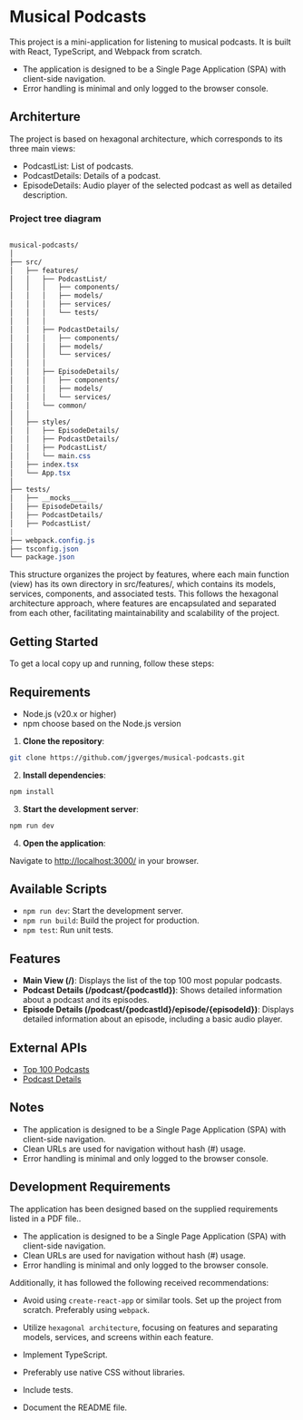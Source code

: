 # Musical Podcasts

This project is a mini-application for listening to musical podcasts. It is built with React, TypeScript, and Webpack from scratch.

- The application is designed to be a Single Page Application (SPA) with client-side navigation.
- Error handling is minimal and only logged to the browser console.

## Architerture

The project is based on hexagonal architecture, which corresponds to its three main views:

- PodcastList: List of podcasts.
- PodcastDetails: Details of a podcast.
- EpisodeDetails: Audio player of the selected podcast as well as detailed description.

### Project tree diagram

```css

musical-podcasts/
│
├── src/
│   ├── features/
│   │   ├── PodcastList/
│   │   │   ├── components/
│   │   │   ├── models/
│   │   │   ├── services/
│   │   │   └── tests/
│   │   │
│   │   ├── PodcastDetails/
│   │   │   ├── components/
│   │   │   ├── models/
│   │   │   └── services/
│   │   │
│   │   ├── EpisodeDetails/
│   │   │   ├── components/
│   │   │   ├── models/
│   │   │   └── services/
│   │   └── common/
│   │
│   ├── styles/
│   │   ├── EpisodeDetails/
│   │   ├── PodcastDetails/
│   │   ├── PodcastList/
│   │   └── main.css
│   ├── index.tsx
│   └── App.tsx
│
├── tests/
│   ├── __mocks____
│   ├── EpisodeDetails/
│   ├── PodcastDetails/
│   ├── PodcastList/
|
├── webpack.config.js
├── tsconfig.json
└── package.json
```

This structure organizes the project by features, where each main function (view) has its own directory in src/features/, which contains its models, services, components, and associated tests. This follows the hexagonal architecture approach, where features are encapsulated and separated from each other, facilitating maintainability and scalability of the project.

## Getting Started

To get a local copy up and running, follow these steps:

## Requirements

- Node.js (v20.x or higher)
- npm choose based on the Node.js version

1. **Clone the repository**:

```bash
git clone https://github.com/jgverges/musical-podcasts.git
```

2. **Install dependencies**:

```bash
npm install
```

3. **Start the development server**:

```bash
npm run dev
```

4. **Open the application**:

Navigate to [http://localhost:3000/](http://localhost:3000/) in your browser.

## Available Scripts

- `npm run dev`: Start the development server.
- `npm run build`: Build the project for production.
- `npm test`: Run unit tests.

## Features

- **Main View (/)**: Displays the list of the top 100 most popular podcasts.
- **Podcast Details (/podcast/{podcastId})**: Shows detailed information about a podcast and its episodes.
- **Episode Details (/podcast/{podcastId}/episode/{episodeId})**: Displays detailed information about an episode, including a basic audio player.

## External APIs

- [Top 100 Podcasts](https://itunes.apple.com/us/rss/toppodcasts/limit=100/genre=1310/json)
- [Podcast Details](https://itunes.apple.com/lookup?id=934552872&media=podcast&entity=podcastEpisode&limit=20)

## Notes

- The application is designed to be a Single Page Application (SPA) with client-side navigation.
- Clean URLs are used for navigation without hash (#) usage.
- Error handling is minimal and only logged to the browser console.

## Development Requirements

The application has been designed based on the supplied requirements listed in a PDF file..

- The application is designed to be a Single Page Application (SPA) with client-side navigation.
- Clean URLs are used for navigation without hash (#) usage.
- Error handling is minimal and only logged to the browser console.

Additionally, it has followed the following received recommendations:

- Avoid using `create-react-app` or similar tools. Set up the project from scratch. Preferably using `webpack`.

- Utilize `hexagonal architecture`, focusing on features and separating models, services, and screens within each feature.

- Implement TypeScript.

- Preferably use native CSS without libraries.

- Include tests.

- Document the README file.
